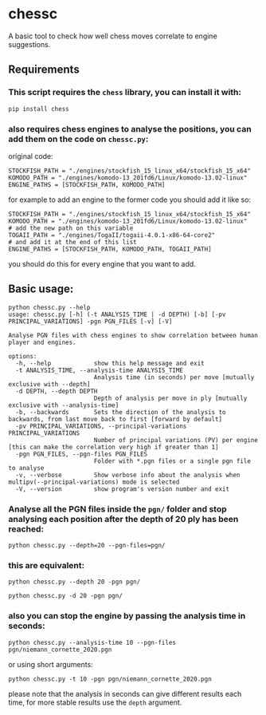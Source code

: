 # chessc
A basic tool to check how well chess moves correlate to engine suggestions.

## Requirements
### This script requires the `chess` library, you can install it with:
```pip install chess```
### also requires chess engines to analyse the positions, you can add them on the code on `chessc.py`:
original code:
```
STOCKFISH_PATH = "./engines/stockfish_15_linux_x64/stockfish_15_x64"
KOMODO_PATH = "./engines/komodo-13_201fd6/Linux/komodo-13.02-linux"
ENGINE_PATHS = [STOCKFISH_PATH, KOMODO_PATH]
```
for example to add an engine to the former code you should add it like so:
```
STOCKFISH_PATH = "./engines/stockfish_15_linux_x64/stockfish_15_x64"
KOMODO_PATH = "./engines/komodo-13_201fd6/Linux/komodo-13.02-linux"
# add the new path on this variable
TOGAII_PATH = "./engines/TogaII/togaii-4.0.1-x86-64-core2"
# and add it at the end of this list
ENGINE_PATHS = [STOCKFISH_PATH, KOMODO_PATH, TOGAII_PATH]
```
you should do this for every engine that you want to add.

## Basic usage:
```
python chessc.py --help
usage: chessc.py [-h] (-t ANALYSIS_TIME | -d DEPTH) [-b] [-pv PRINCIPAL_VARIATIONS] -pgn PGN_FILES [-v] [-V]

Analyse PGN files with chess engines to show correlation between human player and engines.

options:
  -h, --help            show this help message and exit
  -t ANALYSIS_TIME, --analysis-time ANALYSIS_TIME
                        Analysis time (in seconds) per move [mutually exclusive with --depth]
  -d DEPTH, --depth DEPTH
                        Depth of analysis per move in ply [mutually exclusive with --analysis-time]
  -b, --backwards       Sets the direction of the analysis to backwards, from last move back to first [forward by default]
  -pv PRINCIPAL_VARIATIONS, --principal-variations PRINCIPAL_VARIATIONS
                        Number of principal variations (PV) per engine [this can make the correlation very high if greater than 1]
  -pgn PGN_FILES, --pgn-files PGN_FILES
                        Folder with *.pgn files or a single pgn file to analyse
  -v, --verbose         Show verbose info about the analysis when multipv(--principal-variations) mode is selected
  -V, --version         show program's version number and exit
  ```
### Analyse all the PGN files inside the `pgn/` folder and stop analysing each position after the depth of 20 ply has been reached:
```
python chessc.py --depth=20 --pgn-files=pgn/
```
### this are equivalent:
```
python chessc.py --depth 20 -pgn pgn/
```
```
python chessc.py -d 20 -pgn pgn/
```
### also you can stop the engine by passing the analysis time in seconds:
```
python chessc.py --analysis-time 10 --pgn-files pgn/niemann_cornette_2020.pgn
```
or using short arguments:
```
python chessc.py -t 10 -pgn pgn/niemann_cornette_2020.pgn
```
please note that the analysis in seconds can give different results each time, for more stable
results use the `depth` argument.
